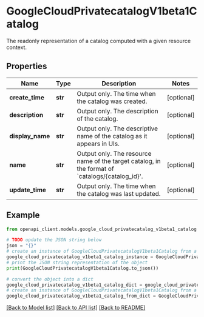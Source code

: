 # GoogleCloudPrivatecatalogV1beta1Catalog

The readonly representation of a catalog computed with a given resource context.

## Properties

Name | Type | Description | Notes
------------ | ------------- | ------------- | -------------
**create_time** | **str** | Output only. The time when the catalog was created. | [optional] 
**description** | **str** | Output only. The description of the catalog. | [optional] 
**display_name** | **str** | Output only. The descriptive name of the catalog as it appears in UIs. | [optional] 
**name** | **str** | Output only. The resource name of the target catalog, in the format of &#x60;catalogs/{catalog_id}&#39;. | [optional] 
**update_time** | **str** | Output only. The time when the catalog was last updated. | [optional] 

## Example

```python
from openapi_client.models.google_cloud_privatecatalog_v1beta1_catalog import GoogleCloudPrivatecatalogV1beta1Catalog

# TODO update the JSON string below
json = "{}"
# create an instance of GoogleCloudPrivatecatalogV1beta1Catalog from a JSON string
google_cloud_privatecatalog_v1beta1_catalog_instance = GoogleCloudPrivatecatalogV1beta1Catalog.from_json(json)
# print the JSON string representation of the object
print(GoogleCloudPrivatecatalogV1beta1Catalog.to_json())

# convert the object into a dict
google_cloud_privatecatalog_v1beta1_catalog_dict = google_cloud_privatecatalog_v1beta1_catalog_instance.to_dict()
# create an instance of GoogleCloudPrivatecatalogV1beta1Catalog from a dict
google_cloud_privatecatalog_v1beta1_catalog_from_dict = GoogleCloudPrivatecatalogV1beta1Catalog.from_dict(google_cloud_privatecatalog_v1beta1_catalog_dict)
```
[[Back to Model list]](../README.md#documentation-for-models) [[Back to API list]](../README.md#documentation-for-api-endpoints) [[Back to README]](../README.md)


